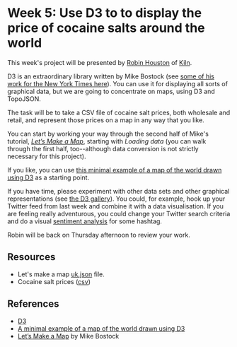 # Week 5: Use D3 to to display the price of cocaine salts around the world

This week's project will be presented by [Robin Houston](https://twitter.com/robinhouston) of [Kiln](http://www.kiln.it/).

D3 is an extraordinary library written by Mike Bostock (see [some of his work for the New York Times here](http://bost.ocks.org/mike/)). You can use it for displaying all sorts of graphical data, but we are going to concentrate on maps, using D3 and TopoJSON.

The task will be to take a CSV file of cocaine salt prices, both wholesale and retail, and represent those prices on a map in any way that you like. 

You can start by working your way through the second half of Mike's tutorial, *[Let’s Make a Map](http://bost.ocks.org/mike/map/)*, starting with *Loading data* (you can walk through the first half, too--although data conversion is not strictly necessary for this project).

If you like, you can use [this minimal example of a map of the world drawn using D3](http://foundersandcoders.org/resources/d3/minimal.html) as a starting point.

If you have time, please experiment with other data sets and other graphical representations (see [the D3 gallery](https://github.com/mbostock/d3/wiki/Gallery)). You could, for example, hook up your Twitter feed from last week and combine it with a data visualisation. If you are feeling really adventurous, you could change your Twitter search criteria and do a visual [sentiment analysis](http://en.wikipedia.org/wiki/Sentiment_analysis) for some hashtag.

Robin will be back on Thursday afternoon to review your work.

## Resources

* Let's make a map [uk.json](http://bost.ocks.org/mike/map/uk.json) file.
* Cocaine salt prices ([csv](http://foundersandcoders.org/resources/d3/cocaine-salts-price-per-gram.csv))

## References

* [D3](http://d3js.org/)
* [A minimal example of a map of the world drawn using D3](http://foundersandcoders.org/resources/d3/minimal.html)
* [Let’s Make a Map](http://bost.ocks.org/mike/map/) by Mike Bostock



